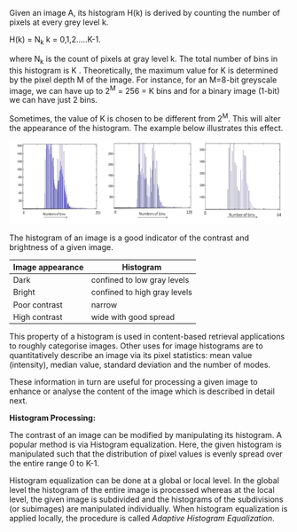 Given an image A, its histogram H(k) is derived by counting the number of pixels at every grey level k.

H(k) = N<sub>k</sub> k = 0,1,2.....K-1.

where N<sub>k</sub> is the count of pixels at gray level k. The total number of bins in this histogram is K . Theoretically, the maximum value for K is determined by the pixel depth M of the image. For instance, for an M=8-bit greyscale image, we can have up to 2<sup>M</sup> = 256 = K bins and for a binary image (1-bit) we can have just 2 bins.

Sometimes, the value of K is chosen to be different from 2<sup>M</sup>. This will alter the appearance of the histogram. The example below illustrates this effect.

<img src="images/histo.jpg">

The histogram of an image is a good indicator of the contrast and brightness of a given image.

|Image appearance|  	  Histogram    	      |
|----------------|----------------------------|
|Dark            |confined to low gray levels |
|Bright          |confined to high gray levels|
|Poor contrast   |narrow                      |
|High contrast   |wide with good spread       |

This property of a histogram is used in content-based retrieval applications to roughly categorise images. Other uses for image histograms are to quantitatively describe an image via its pixel statistics: mean value (intensity), median value, standard deviation and the number of modes.

These information in turn are useful for processing a given image to enhance or analyse the content of the image which is described in detail next.

**Histogram Processing:**

The contrast of an image can be modified by manipulating its histogram. A popular method is via Histogram equalization. Here, the given histogram is manipulated such that the distribution of pixel values is evenly spread over the entire range 0 to K-1.

Histogram equalization can be done at a global or local level. In the global level the histogram of the entire image is processed whereas at the local level, the given image is subdivided and the histograms of the subdivisions (or subimages) are manipulated individually. When histogram equalization is applied locally, the procedure is called *Adaptive Histogram Equalization*.